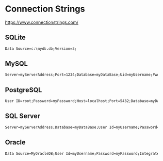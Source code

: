 # Connection Strings

<https://www.connectionstrings.com/>

## SQLite

```txt
Data Source=c:\mydb.db;Version=3;
```

## MySQL

```txt
Server=myServerAddress;Port=1234;Database=myDataBase;Uid=myUsername;Pwd=myPassword;
```

## PostgreSQL

```txt
User ID=root;Password=myPassword;Host=localhost;Port=5432;Database=myDataBase;Pooling=true;Min Pool Size=0;Max Pool Size=100;Connection Lifetime=0;
```

## SQL Server

```txt
Server=myServerAddress;Database=myDataBase;User Id=myUsername;Password=myPassword;
```

## Oracle

```txt
Data Source=MyOracleDB;User Id=myUsername;Password=myPassword;Integrated Security=no;
```
